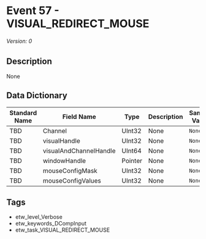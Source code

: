 # Event 57 - VISUAL_REDIRECT_MOUSE
###### Version: 0

## Description
None

## Data Dictionary
|Standard Name|Field Name|Type|Description|Sample Value|
|---|---|---|---|---|
|TBD|Channel|UInt32|None|`None`|
|TBD|visualHandle|UInt32|None|`None`|
|TBD|visualAndChannelHandle|UInt64|None|`None`|
|TBD|windowHandle|Pointer|None|`None`|
|TBD|mouseConfigMask|UInt32|None|`None`|
|TBD|mouseConfigValues|UInt32|None|`None`|

## Tags
* etw_level_Verbose
* etw_keywords_DCompInput
* etw_task_VISUAL_REDIRECT_MOUSE